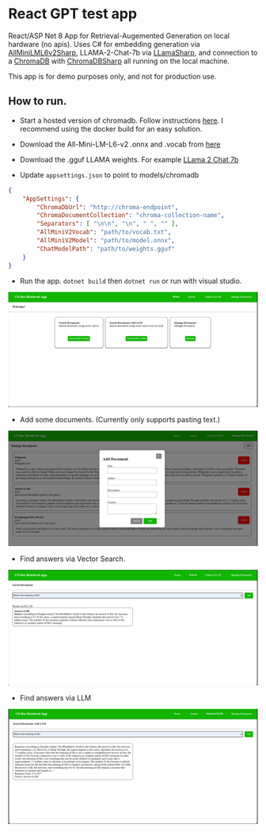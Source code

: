 # React GPT test app
React/ASP Net 8 App for Retrieval-Augemented Generation on local hardware (no apis).
Uses C\# for embedding generation via [AllMiniLML6v2Sharp](https://github.com/ksanman/AllMiniLML6v2Sharp), LLAMA-2-Chat-7b via [LLamaSharp](https://github.com/SciSharp/LLamaSharp), and connection to a [ChromaDB](https://www.trychroma.com/) with [ChromaDBSharp](https://github.com/ksanman/ChromaDBSharp) all running on the local machine.

This app is for demo purposes only, and not for production use.

## How to run.
- Start a hosted version of chromadb. Follow instructions [here](https://docs.trychroma.com/deployment). I recommend using the docker build for an easy solution.

- Download the All-Mini-LM-L6-v2 .onnx and .vocab from [here](https://huggingface.co/optimum/all-MiniLM-L6-v2)

- Download the .gguf LLAMA weights. For example [LLama 2 Chat 7b](https://huggingface.co/TheBloke/Llama-2-7B-Chat-GGUF)

- Update `appsettings.json` to point to models/chromadb
```json
{
    "AppSettings": {
        "ChromaDbUrl": "http://chroma-endpoint",
        "ChromaDocumentCollection": "chroma-collection-name",
        "Separators": [ "\n\n", "\n", " ", "" ],
        "AllMiniV2Vocab": "path/to/vocab.txt",
        "AllMiniV2Model": "path/to/model.onnx",
        "ChatModelPath": "path/to/weights.gguf"
    }
}
```
- Run the app. `dotnet build` then `dotnet run` or run with visual studio.

![Alt text](resources/home.png)

- Add some documents. (Currently only supports pasting text.)

![Alt text](resources/manage.png)

- Find answers via Vector Search.

![Alt text](resources/vector.png)

- Find answers via LLM

![Alt text](resources/llm.png)
